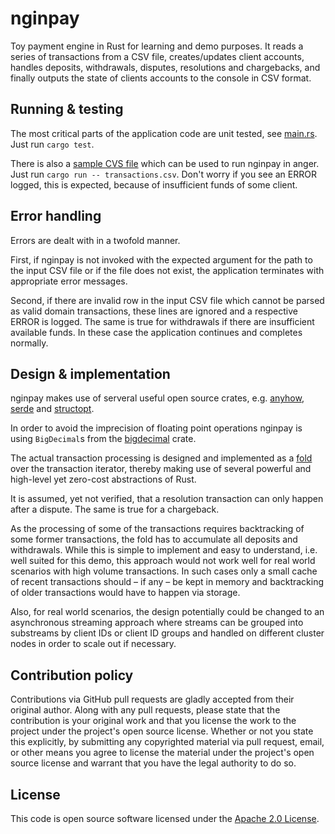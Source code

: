 # nginpay #

Toy payment engine in Rust for learning and demo purposes. It reads a series of transactions from a CSV file, creates/updates client accounts, handles deposits, withdrawals, disputes, resolutions and chargebacks, and finally outputs the state of clients accounts to the console in CSV format.

## Running & testing

The most critical parts of the application code are unit tested, see [main.rs](https://github.com/hseeberger/nginpay/blob/main/src/main.rs#L256). Just run `cargo test`.

There is also a [sample CVS file](https://github.com/hseeberger/nginpay/blob/main/transactions.csv) which can be used to run nginpay in anger. Just run `cargo run -- transactions.csv`. Don't worry if you see an ERROR logged, this is expected, because of insufficient funds of some client.

## Error handling

Errors are dealt with in a twofold manner.

First, if nginpay is not invoked with the expected argument for the path to the input CSV file or if the file does not exist, the application terminates with appropriate error messages.

Second, if there are invalid row in the input CSV file which cannot be parsed as valid domain transactions, these lines are ignored and a respective ERROR is logged. The same is true for withdrawals if there are insufficient available funds. In these case the application continues and completes normally.

## Design & implementation

nginpay makes use of serveral useful open source crates, e.g. [anyhow](https://crates.io/crates/anyhow), [serde](https://crates.io/crates/serde) and [structopt](https://crates.io/crates/structopt).

In order to avoid the imprecision of floating point operations nginpay is using `BigDecimal`s from the [bigdecimal](https://crates.io/crates/bigdecimal) crate.

The actual transaction processing is designed and implemented as a [fold](https://en.wikipedia.org/wiki/Fold_%28higher-order_function%29) over the transaction iterator, thereby making use of several powerful and high-level yet zero-cost abstractions of Rust.

It is assumed, yet not verified, that a resolution transaction can only happen after a dispute. The same is true for a chargeback.

As the processing of some of the transactions requires backtracking of some former transactions, the fold has to accumulate all deposits and withdrawals. While this is simple to implement and easy to understand, i.e. well suited for this demo, this approach would not work well for real world scenarios with high volume transactions. In such cases only a small cache of recent transactions should – if any – be kept in memory and backtracking of older transactions would have to happen via storage.

Also, for real world scenarios, the design potentially could be changed to an asynchronous streaming approach where streams can be grouped into substreams by client IDs or client ID groups and handled on different cluster nodes in order to scale out if necessary.

## Contribution policy ##

Contributions via GitHub pull requests are gladly accepted from their original author. Along with
any pull requests, please state that the contribution is your original work and that you license the
work to the project under the project's open source license. Whether or not you state this
explicitly, by submitting any copyrighted material via pull request, email, or other means you agree
to license the material under the project's open source license and warrant that you have the legal
authority to do so.

## License ##

This code is open source software licensed under the
[Apache 2.0 License]("http://www.apache.org/licenses/LICENSE-2.0.html").
